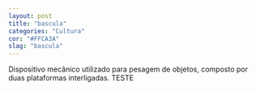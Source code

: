 ```yaml
---
layout: post
title: "bascula"
categories: "Cultura"
cor: "#FFCA3A"
slag: "bascula"
---
```

Dispositivo mecânico utilizado para pesagem de objetos, composto por duas plataformas interligadas. TESTE
